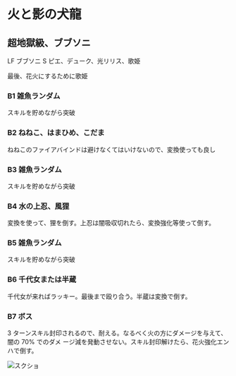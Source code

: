# 火と影の犬龍 

## 超地獄級、ブブソニ

LF ブブソニ
S  ピエ、デューク、光リリス、歌姫

最後、花火にするために歌姫

### B1 雑魚ランダム

スキルを貯めながら突破

### B2 ねねこ、はまひめ、こだま

ねねこのファイアバインドは避けなくてはいけないので、変換使っても良し

### B3 雑魚ランダム

スキルを貯めながら突破

### B4 水の上忍、風狸

変換を使って、狸を倒す。上忍は闇吸収切れたら、変換強化等使って倒す。

### B5 雑魚ランダム

スキルを貯めながら突破

### B6 千代女または半蔵

千代女が来ればラッキー。最後まで殴り合う。半蔵は変換で倒す。

### B7 ボス

3 ターンスキル封印されるので、耐える。なるべく火の方にダメージを与えて、闇の 70% でのダメ
ージ減を発動させない。スキル封印解けたら、花火強化エンハで倒す。

![スクショ](http://i.imgur.com/ciS0Dhtl.jpg )

<!-- vim: set tw=90 filetype=markdown : -->

